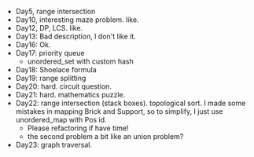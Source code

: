 * Day5, range intersection
* Day10, interesting maze problem. like.
* Day12, DP, LCS. like.
* Day13: Bad description, I don't like it.
* Day16: Ok.
* Day17: priority queue
  * unordered_set with custom hash
* Day18: Shoelace formula
* Day19: range splitting
* Day20: hard. circuit question.
* Day21: hard. mathematics puzzle.
* Day22: range intersection (stack boxes). topological sort.
  I made some mistakes in mapping Brick and Support, so to simplify, I just use
  unordered_map with Pos id.
  * Please refactoring if have time!
  * the second problem a bit like an union problem?
* Day23: graph traversal.

